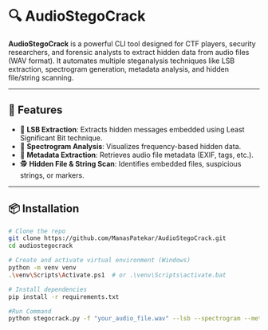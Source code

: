 # 🔍 AudioStegoCrack

**AudioStegoCrack** is a powerful CLI tool designed for CTF players, security researchers, and forensic analysts to extract hidden data from audio files (WAV format). It automates multiple steganalysis techniques like LSB extraction, spectrogram generation, metadata analysis, and hidden file/string scanning.

---

## 🚀 Features

- 🔎 **LSB Extraction**: Extracts hidden messages embedded using Least Significant Bit technique.
- 🎵 **Spectrogram Analysis**: Visualizes frequency-based hidden data.
- 🧾 **Metadata Extraction**: Retrieves audio file metadata (EXIF, tags, etc.).
- 🕵️ **Hidden File & String Scan**: Identifies embedded files, suspicious strings, or markers.

---

## 📦 Installation

```bash
# Clone the repo
git clone https://github.com/ManasPatekar/AudioStegoCrack.git
cd audiostegocrack

# Create and activate virtual environment (Windows)
python -m venv venv
.\venv\Scripts\Activate.ps1  # or .\venv\Scripts\activate.bat

# Install dependencies
pip install -r requirements.txt

#Run Command
python stegocrack.py -f "your_audio_file.wav" --lsb --spectrogram --metadata --scan -o output/

